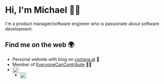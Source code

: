# Hi, I'm Michael 🙋‍♂️
I'm a product manager/software engineer who is passionate about software development.

## Find me on the web 🌍
- Personal website with blog on [cortana.at](https://cortana.at) 📑
- Member of [EveryoneCanContribute](https://everyonecancontribute.com/) 👨‍💻
- <a href="https://twitter.com/tonka_2000">
    <img align="left" alt="tonka3000 | Twitter" width="21px" src="https://raw.githubusercontent.com/tonka3000/tonka3000/master/assets/twitter.svg" />
  </a>
- <a href="https://gitlab.com/tonka3000">
    <img align="left" alt="tonka3000 | Twitter" width="21px" src="https://raw.githubusercontent.com/tonka3000/tonka3000/master/assets/gitlab.svg" />
  </a>